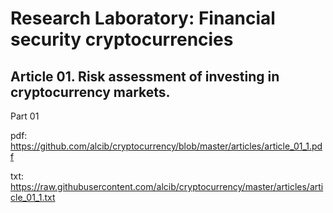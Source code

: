 # Research Laboratory: Financial security cryptocurrencies

## Article 01. Risk assessment of investing  in cryptocurrency markets.

Part 01 

pdf: https://github.com/alcib/cryptocurrency/blob/master/articles/article_01_1.pdf

txt: https://raw.githubusercontent.com/alcib/cryptocurrency/master/articles/article_01_1.txt



